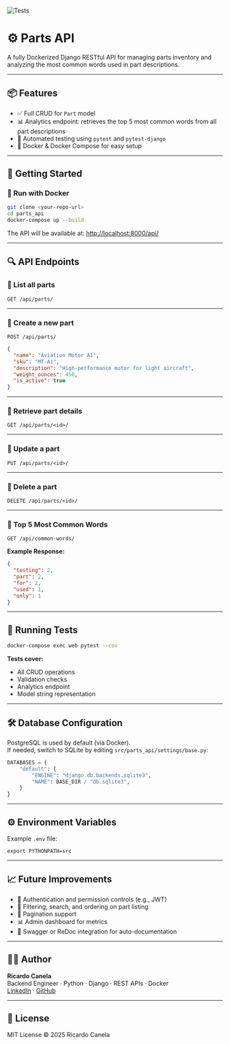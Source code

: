 ![Tests](https://github.com/ricardocanela/qventus-parts/actions/workflows/tests.yml/badge.svg)

# ⚙️ Parts API

A fully Dockerized Django RESTful API for managing parts inventory and analyzing the most common words used in part descriptions.

---

## 📦 Features

- ✅ Full CRUD for `Part` model  
- 📊 Analytics endpoint: retrieves the top 5 most common words from all part descriptions  
- 🧪 Automated testing using `pytest` and `pytest-django`  
- 🐳 Docker & Docker Compose for easy setup  

---

## 🚀 Getting Started

### 🐳 Run with Docker

```bash
git clone <your-repo-url>
cd parts_api
docker-compose up --build
```

The API will be available at: [http://localhost:8000/api/](http://localhost:8000/api/)

---

## 🔍 API Endpoints

### 🔹 List all parts  
`GET /api/parts/`

---

### 🔹 Create a new part  
`POST /api/parts/`

```json
{
  "name": "Aviation Motor A1",
  "sku": "MT-A1",
  "description": "High-performance motor for light aircraft",
  "weight_ounces": 450,
  "is_active": true
}
```

---

### 🔹 Retrieve part details  
`GET /api/parts/<id>/`

---

### 🔹 Update a part  
`PUT /api/parts/<id>/`

---

### 🔹 Delete a part  
`DELETE /api/parts/<id>/`

---

### 🔹 Top 5 Most Common Words  
`GET /api/common-words/`

**Example Response:**

```json
{
  "testing": 2,
  "part": 2,
  "for": 2,
  "used": 1,
  "only": 1
}
```

---

## 🧪 Running Tests

```bash
docker-compose exec web pytest --cov
```

**Tests cover:**

- All CRUD operations  
- Validation checks  
- Analytics endpoint  
- Model string representation  

---

## 🛠️ Database Configuration

PostgreSQL is used by default (via Docker).  
If needed, switch to SQLite by editing `src/parts_api/settings/base.py`:

```python
DATABASES = {
    "default": {
        "ENGINE": "django.db.backends.sqlite3",
        "NAME": BASE_DIR / "db.sqlite3",
    }
}
```

---

## ⚙️ Environment Variables

Example `.env` file:

```env
export PYTHONPATH=src
```

---

## 📈 Future Improvements

- 🔐 Authentication and permission controls (e.g., JWT)  
- 🔎 Filtering, search, and ordering on part listing  
- 📑 Pagination support  
- 📊 Admin dashboard for metrics  
- 🧾 Swagger or ReDoc integration for auto-documentation  

---

## 👨‍💻 Author

**Ricardo Canela**  
Backend Engineer · Python · Django · REST APIs · Docker  
[LinkedIn](https://www.linkedin.com/in/ricardo-lima-canela/) · [GitHub](https://github.com/ricardocanela)

---

## 📄 License

MIT License © 2025 Ricardo Canela
